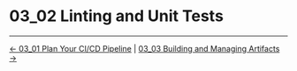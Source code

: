 # 03_02 Linting and Unit Tests

<!-- FooterStart -->
---
[← 03_01 Plan Your CI/CD Pipeline](../03_01_plan_your_cicd_pipeline/README.md) | [03_03 Building and Managing Artifacts →](../03_03_building__managing_artifacts/README.md)
<!-- FooterEnd -->

